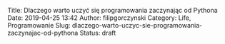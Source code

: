 Title: Dlaczego warto uczyć się programowania zaczynając od Pythona
Date: 2019-04-25 13:42
Author: filipgorczynski
Category: Life, Programowanie
Slug: dlaczego-warto-uczyc-sie-programowania-zaczynajac-od-pythona
Status: draft



